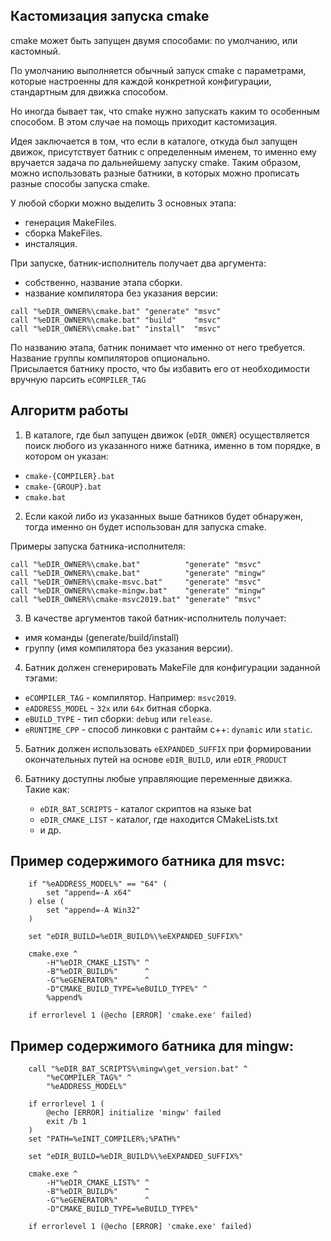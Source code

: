 ﻿
Кастомизация запуска cmake  
--------------------------

cmake может быть запущен двумя способами: по умолчанию, или кастомный.

По умолчанию выполняется обычный запуск cmake с параметрами,
которые настроенны для каждой конкретной конфигурации,
стандартным для движка способом.  
                                 
Но иногда бывает так, что cmake нужно запускать каким то особенным способом.
В этом случае на помощь приходит кастомизация.  

Идея заключается в том, что если в каталоге, откуда был запущен движок,
присутствует батник с определенным именем, 
то именно ему вручается задача по дальнейшему запуску cmake.
Таким образом, можно использовать разные батники,
в которых можно прописать разные способы запуска cmake.  

У любой сборки можно выделить 3 основных этапа:  
  - генерация MakeFiles.  
  - сборка MakeFiles.  
  - инсталяция.  

При запуске, батник-исполнитель получает два аргумента:  
  - собственно, название этапа сборки.  
  - название компилятора без указания версии:  
```
call "%eDIR_OWNER%\cmake.bat" "generate" "msvc"
call "%eDIR_OWNER%\cmake.bat" "build"    "msvc"
call "%eDIR_OWNER%\cmake.bat" "install"  "msvc"
```

По названию этапа, батник понимает что именно от него требуется.  
Название группы компиляторов опционально.  
Присылается батнику просто, 
что бы избавить его от необходимости вручную парсить `eCOMPILER_TAG`



## Алгоритм работы

1. В каталоге, где был запущен движок (`eDIR_OWNER`) 
осуществляется поиск любого из указанного ниже батника,
именно в том порядке, в котором он указан:
  - `cmake-{COMPILER}.bat`  
  - `cmake-{GROUP}.bat`  
  - `cmake.bat`  

2. Если какой либо из указанных выше батников будет обнаружен,
тогда именно он будет использован для запуска cmake.  

Примеры запуска батника-исполнителя:  
```
call "%eDIR_OWNER%\cmake.bat"          "generate" "msvc"
call "%eDIR_OWNER%\cmake.bat"          "generate" "mingw"
call "%eDIR_OWNER%\cmake-msvc.bat"     "generate" "msvc"
call "%eDIR_OWNER%\cmake-mingw.bat"    "generate" "mingw"
call "%eDIR_OWNER%\cmake-msvc2019.bat" "generate" "msvc"
```

3. В качестве аргументов такой батник-исполнитель получает:  
  - имя команды (generate/build/install)  
  - группу (имя компилятора без указания версии).  

4. Батник должен сгенерировать MakeFile для конфигурации заданной тэгами:  
  - `eCOMPILER_TAG`  - компилятор. Например: `msvc2019`.  
  - `eADDRESS_MODEL` - `32х` или `64х` битная сборка.  
  - `eBUILD_TYPE`    - тип сборки: `debug` или `release`.  
  - `eRUNTIME_CPP`   - способ линковки с рантайм с++: `dynamic` или `static`.  

5. Батник должен использовать `eEXPANDED_SUFFIX` 
при формировании окончательных путей на основе `eDIR_BUILD`, 
или `eDIR_PRODUCT`  

6. Батнику доступны любые управляющие переменные движка.  
   Такие как:  
     - `eDIR_BAT_SCRIPTS` - каталог скриптов на языке bat  
     - `eDIR_CMAKE_LIST` - каталог, где находится CMakeLists.txt  
     - и др.  


## Пример содержимого батника для msvc:

```
    if "%eADDRESS_MODEL%" == "64" (
        set "append=-A x64"
    ) else (
        set "append=-A Win32"
    )                            

    set "eDIR_BUILD=%eDIR_BUILD%\%eEXPANDED_SUFFIX%"

    cmake.exe ^
        -H"%eDIR_CMAKE_LIST%" ^
        -B"%eDIR_BUILD%"      ^
        -G"%eGENERATOR%"      ^
        -D"CMAKE_BUILD_TYPE=%eBUILD_TYPE%" ^
        %append%

    if errorlevel 1 (@echo [ERROR] 'cmake.exe' failed)
```

## Пример содержимого батника для mingw:

```
    call "%eDIR_BAT_SCRIPTS%\mingw\get_version.bat" ^
        "%eCOMPILER_TAG%" ^
        "%eADDRESS_MODEL%"

    if errorlevel 1 (
        @echo [ERROR] initialize 'mingw' failed
        exit /b 1
    )
    set "PATH=%eINIT_COMPILER%;%PATH%"

    set "eDIR_BUILD=%eDIR_BUILD%\%eEXPANDED_SUFFIX%"

    cmake.exe ^
        -H"%eDIR_CMAKE_LIST%" ^
        -B"%eDIR_BUILD%"      ^
        -G"%eGENERATOR%"      ^
        -D"CMAKE_BUILD_TYPE=%eBUILD_TYPE%"

    if errorlevel 1 (@echo [ERROR] 'cmake.exe' failed)
```